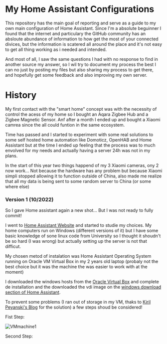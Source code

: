 # My Home Assistant Configurations

This repository has the main goal of reporting and serve as a guide to my own main configuration of Home Assistant.
Since I'm a absolute beguinner I found that the internet and particulary the GitHub community has an absloute abundance of information to how get the most of your connected divices, but the information is scatered all around the place and it's not easy to get all thing working as i needed and intended.

And most of all, I saw the same questions I had with no response to find in another source my answer, so I wil try to document my process the best I can no just by posting my files but also sharing my process to get there, and hopefully get some feedback and also improving my own server.

# History

My first contact with the "smart home" concept was with the necessity of control the acess of my home so I bought an Aqara Zigbee Hub and a Zigbee Magnetic Sensor. Anf after a month I ended up and bought a Xiaomi camrea since the all could funtion in the same ecosystem.

Time has passed and I started to experiment with some real solutions to some self hosted home automation like Domoticz, OpenHAB and Home Assistant but at the time I ended up feeling that the process was to much envolved for my needs and actually having a server 24h was not in my plans.

In the start of this year two things happend of my 3 Xiaomi cameras, ony 2 now work... Not because the hardware has any problem but because Xiaomi simpli stopped allowing it to function outside of China, also made me realize that all my data is being sent to some random server to China (or some where else)

### Version 1 (10/2022)

So I gave Home assistant again a new shot... But I was not ready to fully commit!

I went to [Home Assistant Website](https://www.home-assistant.io/) and started to studie my choices. My home computers run on Windows (different versions of it) but I have some basic knowledge of sone linux code from University so I thought it shoudn't be so hard (I was wrong) but actually setting up the server is not that difficut.

My chosen metod of instalation was Home Assistant Operating System running on Oracle VM Virtual Box in my 2 years old laptop (probaly not the best choice but it was the machine the was easier to work with at the moment)

I downloaded the windows hosts from the [Oracle Virtual Box](https://www.virtualbox.org/wiki/Downloads) and complete de installation and the downloaded the vdi image on the [windows download section of Home Assistant](https://www.home-assistant.io/installation/windows).

To prevent some problems (I ran out of storage in my VM, thaks to [Kiril Peyanski's Blog](https://peyanski.com/) for the solution) a few steps shoud be considered!

Fist Step:

![VMmachine1](https://user-images.githubusercontent.com/118359759/202221853-08e5aec3-1553-45ce-941d-95fca2b1a8a9.jpg)

Second Step:



